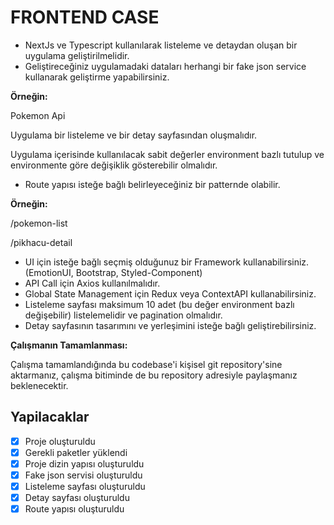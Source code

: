 # FRONTEND CASE

- NextJs ve Typescript kullanılarak listeleme ve detaydan oluşan bir uygulama
  geliştirilmelidir.
- Geliştireceğiniz uygulamadaki dataları herhangi bir fake json service kullanarak
  geliştirme yapabilirsiniz.

**Örneğin:**

Pokemon Api

Uygulama bir listeleme ve bir detay sayfasından oluşmalıdır.

Uygulama içerisinde kullanılacak sabit değerler environment bazlı tutulup ve environmente göre
değişiklik gösterebilir olmalıdır.

- Route yapısı isteğe bağlı belirleyeceğiniz bir patternde olabilir.

**Örneğin:**

/pokemon-list

/pikhacu-detail

- UI için isteğe bağlı seçmiş olduğunuz bir Framework kullanabilirsiniz. (EmotionUI,
  Bootstrap, Styled-Component)
- API Call için Axios kullanılmalıdır.
- Global State Management için Redux veya ContextAPI kullanabilirsiniz.
- Listeleme sayfası maksimum 10 adet (bu değer environment bazlı değişebilir)
  listelemelidir ve pagination olmalıdır.
- Detay sayfasının tasarımını ve yerleşimini isteğe bağlı geliştirebilirsiniz.

**Çalışmanın Tamamlanması:**

Çalışma tamamlandığında bu codebase'i kişisel git repository'sine aktarmanız, çalışma bitiminde
de bu repository adresiyle paylaşmanız beklenecektir.

## Yapilacaklar

- [x] Proje oluşturuldu
- [x] Gerekli paketler yüklendi
- [x] Proje dizin yapısı oluşturuldu
- [x] Fake json servisi oluşturuldu
- [x] Listeleme sayfası oluşturuldu
- [x] Detay sayfası oluşturuldu
- [x] Route yapısı oluşturuldu
